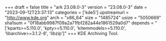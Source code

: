+++
draft = false
title = "ark 23.08.0-3"
version = "23.08.0-3"
date = "2023-09-12T23:37:13"
categories = ['kde5']
upstreamurl = "http://www.kde.org"
arch = "x86_64"
size = "1485724"
usize = "5050669"
sha1sum = "0f18abb9987f09a2a71fbf282a44e1861529a0d7"
depends = "['kparts>=5.110.0', 'kpty>=5.110.0', 'kitemmodels>=5.110.0', 'libarchive>=3.1.2-8', 'libzip']"
+++
KDE Archiving Tool.